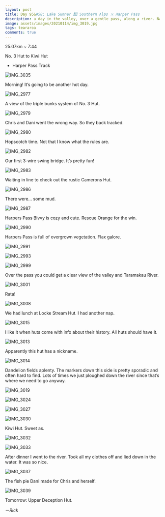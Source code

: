 ```yaml
---
layout: post
title: Day 95&#58; Lake Sumner 3️⃣ Southern Alps ⚔️ Harper Pass
description: a day in the valley, over a gentle pass, along a river. Navigation woes. 
image: assets/images/20210114/img_3019.jpg
tags: teararoa
comments: true
---
```


25.07km ~ 7:44

No. 3 Hut to Kiwi Hut

- Harper Pass Track

![IMG_3035](/assets/images/20210114/img_3035.jpg)

Morning! It’s going to be another hot day. 

![IMG_2977](/assets/images/20210114/img_2977.jpg)

A view of the triple bunks system of No. 3 Hut.

![IMG_2979](/assets/images/20210114/img_2979.jpg)

Chris and Dani went the wrong way. So they back tracked.

![IMG_2980](/assets/images/20210114/img_2980.jpg)

Hopscotch time. Not that I know what the rules are. 

![IMG_2982](/assets/images/20210114/img_2982.jpg)

Our first 3-wire swing bridge. It’s pretty fun!

![IMG_2983](/assets/images/20210114/img_2983.jpg)

Waiting in line to check out the rustic Camerons Hut. 

![IMG_2986](/assets/images/20210114/img_2986.jpg)

There were... some mud. 

![IMG_2987](/assets/images/20210114/img_2987.jpg)

Harpers Pass Bivvy is cozy and cute. Rescue Orange for the win. 

![IMG_2990](/assets/images/20210114/img_2990.jpg)

Harpers Pass is full of overgrown vegetation. Flax galore. 

![IMG_2991](/assets/images/20210114/img_2991.jpg)

![IMG_2993](/assets/images/20210114/img_2993.jpg)

![IMG_2999](/assets/images/20210114/img_2999.jpg)

Over the pass you could get a clear view of the valley and Taramakau River. 

![IMG_3001](/assets/images/20210114/img_3001.jpg)

Rata!

![IMG_3008](/assets/images/20210114/img_3008.jpg)

We had lunch at Locke Stream Hut. I had another nap. 

![IMG_3015](/assets/images/20210114/img_3015.jpg)

I like it when huts come with info about their history. All huts should have it.

![IMG_3013](/assets/images/20210114/img_3013.jpg)

Apparently this hut has a nickname. 

![IMG_3014](/assets/images/20210114/img_3014.jpg)

Dandelion fields aplenty. The markers down this side is pretty sporadic and often hard to find. Lots of times we just ploughed down the river since that’s where we need to go anyway. 

![IMG_3019](/assets/images/20210114/img_3019.jpg)

![IMG_3024](/assets/images/20210114/img_3024.jpg)

![IMG_3027](/assets/images/20210114/img_3027.jpg)

![IMG_3030](/assets/images/20210114/img_3030.jpg)

Kiwi Hut. Sweet as. 

![IMG_3032](/assets/images/20210114/img_3032.jpg)

![IMG_3033](/assets/images/20210114/img_3033.jpg)

After dinner I went to the river. Took all my clothes off and lied down in the water. It was so nice. 

![IMG_3037](/assets/images/20210114/img_3037.jpg)

The fish pie Dani made for Chris and herself. 

![IMG_3039](/assets/images/20210114/img_3039.jpg)

Tomorrow: Upper Deception Hut. 



－_Rick_